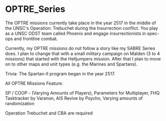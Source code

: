 # OPTRE_Series
The OPTRE missions currently take place in the year 2517 in the middle of the UNSC's Operation: Trebuchet during the Insurrection conflict. You play as a UNSC ODST team called Phoenix and engage insurrectionists in spec-ops and frontline combat.

Currently, my OPTRE missions do not follow a story like my SABRE Series does. I plan to change that with a small military campaign on Malden (3 to 4 missions) that started with the Helljumpers mission. After that I plan to move on to other maps and unit types (e.g. the Marines and Spartans).

Trivia: The Spartan-II program began in the year 2517.

All OPTRE Missions Feature:

SP / COOP - (Varying Amounts of Players), Parameters for Multiplayer, FHQ Tasktracker by Varanon, AIS Revive by Psycho, Varying amounts of randomization

Operation Trebuchet and CBA are required
